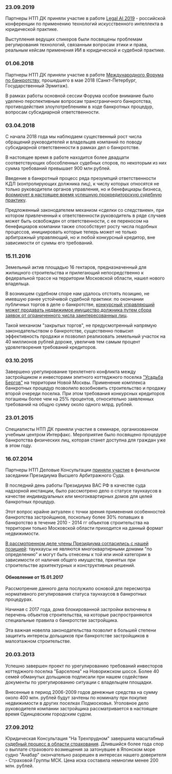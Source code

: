 ### 23.09.2019
Партнеры НТП ДК приняли участие в работе [Legal AI 2019](https://www.legalai.ru/) - российской конференции
по применению технологий искусственного интеллекта в юридической практике.

Выступления ведущих спикеров были посвящены проблемам регулирования технологий,
связанным вопросам этики и права, реальным кейсам применения ИИ в юридической и судебной практике.

### 01.06.2018
Партнеры НТП ДК приняли участие в работе [Международного Форума по банкротству](http://iif.spblegalforum.com/),
прошедшего в мае 2018 (Санкт-Петербург, Государственный Эрмитаж).

В рамках работы основной сессии Форума особое внимание было уделено перспективным вопросам
трансграничного банкротства, противодействия злоупотреблениям
в ходе банкротных процедур, вопросам субсидиарной ответственности.

### 03.04.2018
С начала 2018 года мы наблюдаем существенный рост числа обращений руководителей
и владельцев компаний по поводу субсидиарной ответственности в рамках дел о банкротстве.

В настоящее время в работе находится более двадцати соответствующих обособленных
судебных споров, по некоторым из них сумма требований превышает 900 млн рублей.

Введение в банкротный процесс ряда презумпций ответственности КДЛ (контролирующих должника лиц),
к числу которых относятся не только руководители органов управления, но и бенефициары бизнеса,
[формирует в настоящее время успешную прокредиторскую судебную практику](https://fedresurs.ru/news/4d6f0680-e202-4a88-b220-db31fe53945d).

Предложенный законодателем механизм «сделки со следствием», при котором привлеченный к ответственности
руководитель в ряде случаев может быть освобожден от ответственности, с ее переносом на бенефициаров компании
также способствует росту числа подобных процессов, инициировать которые теперь может не только арбитражный управляющий,
но и любой конкурсный кредитор, вне зависимости от суммы его требований.

### 15.11.2016
Земельный актив площадью 16 гектаров, предназначенный для жилищного строительства и прилегающий непосредственно
к федеральной трассе на территории Московской области, нашел нового владельца.

В возникшем судебном споре нам удалось отстоять позицию, не имевшую ранее устойчивой судебной практики: 
по окончании публичных торгов в деле о банкротстве, [конкурсный управляющий может продавать недвижимое имущество
должника путем сбора заявок от ограниченного числа заинтересованных лиц](http://kad.arbitr.ru/PdfDocument/e7ab2eb4-dfb1-488f-939f-c498ddf82b60/A41-5150-2011_20160823_Opredelenie.pdf).

Такой механизм "закрытых торгов", не предусмотренный напрямую законодательством о банкротстве, существенно повысил эффективность продажи и позволил реализовать земельный участок на 40 миллионов рублей дороже, увеличив тем самым  процент удовлетворения требований кредиторов.

### 03.10.2015
Завершено урегулирование трехлетнего конфликта между застройщиком и инвесторами элитного коттеджного поселка
["Усадьба Бергов"](http://www.bergov.ru/) на территории Новой Москвы.
Применение комплекса банкротных процедур позволило возобновить строительство и продажу второй очереди поселка.
При этом требования конкурсных кредиторов погашены более чем на 25% процентов,
относительно заявленных требований на общую сумму около одного млрд. рублей.

### 23.01.2015
Специалисты НТП ДК приняли участие в семинаре, организованном учебным центром Интерфакс.
Мероприятие было посвящено процедуре банкротства физических лиц, которая станет доступна для граждан уже в этом году.

### 16.07.2014
Партнеры НТП Деловые Консультации [приняли участие](http://youtu.be/H7BJREcr40w?t=2s)
в финальном заседании Президиума Высшего Арбитражного Суда.

В последний день работы Президиума ВАС РФ в качестве суда надзорной инстанции,
было рассмотрено дело о статусе таунхаусов в качестве индивидуальных
или многоквартирных домов для целей банкротных процедур.

Этот вопрос крайне актуален с точки зрения применения особенностей банкротства застройщиков,
поскольку более 30% попавших в банкротство в течение 2010 - 2014 гг объектов строительства
на территории только Московской области приходится на данный формат недвижимости.

[В рассмотренном деле члены Президиума согласились с нашей позицией](http://kad.arbitr.ru/PdfDocument/e1f89fb7-95fc-4b93-b59e-43a21151cf6c/A41-5150-2011_20140715_Reshenija%20i%20postanovlenija.pdf):
таунхаусы не являются многоквартирными домами "по определению" и могут быть отнесены к той
или иной категории в зависимости от наличия общего имущества,
принятых при строительстве архитектурных и конструктивных решений.

#### Обновление от 15.01.2017
Рассмотрение данного дела послужило основой для пересмотра нормативного
регулирования статуса таунхаусов в банкротных процедурах.

Начиная с 2017 года, дома блокированной застройки включены в перечень объектов строительства,
на которые распространяются специальные правила о банкротстве застройщика.

Эта важная новелла законодательства позволит в большей степени защитить интересы
дольщиков при банкротстве застройщиков в малоэтажном строительстве.

### 20.03.2013
Успешно завершен проект по урегулированию требований инвесторов коттеджного поселка "Барселона"
на Новорижском шоссе. Более 40 семей обманутых дольщиков подписали при нашем
содействии документы по урегулированию ситуации с владельцем площадки.

Внесенные в период 2006-2009 годов денежные средства на сумму около 400 млн. рублей будут зачтены по номиналу
при покупке недвижимости в других поселках Подмосковья. Уголовное дело руководителя компании
застройщика рассматривается в настоящее время Одинцовским городским судом.

### 27.09.2012
Юридическая Консультация "На Трехпрудном" завершила масштабный
[судебный процесс в области страхования](http://www.asn-news.ru/news/32754).
Длившийся более года спор о выплате страхового возмещения за затонувшее
в Японском море судно "Анабар" окончательно разрешен в интересах нашего
доверителя - Страховой Группы МСК. Цена иска составила немногим менее 200 млн. рублей.
